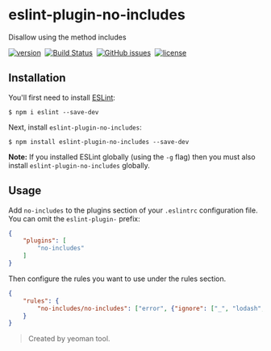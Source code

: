 # eslint-plugin-no-includes

Disallow using the method includes

[![version](https://img.shields.io/npm/v/eslint-plugin-no-includes.svg "version")](https://www.npmjs.com/package/eslint-plugin-no-includes)&nbsp;
[![Build Status](https://img.shields.io/travis/Froguard/eslint-plugin-no-includes.svg)](https://travis-ci.org/Froguard/eslint-plugin-no-includes)&nbsp;
[![GitHub issues](https://img.shields.io/github/issues/Froguard/eslint-plugin-no-includes.svg)](https://github.com/Froguard/eslint-plugin-no-includes/issues?q=is%3Aopen+is%3Aissue)&nbsp;
[![license](https://img.shields.io/github/license/froguard/eslint-plugin-no-includes.svg)](https://github.com/froguard/eslint-plugin-no-includes/blob/master/LICENSE)


## Installation

You'll first need to install [ESLint](http://eslint.org):

```
$ npm i eslint --save-dev
```

Next, install `eslint-plugin-no-includes`:

```
$ npm install eslint-plugin-no-includes --save-dev
```

**Note:** If you installed ESLint globally (using the `-g` flag) then you must also install `eslint-plugin-no-includes` globally.

## Usage

Add `no-includes` to the plugins section of your `.eslintrc` configuration file. You can omit the `eslint-plugin-` prefix:

```json
{
    "plugins": [
        "no-includes"
    ]
}
```


Then configure the rules you want to use under the rules section.

```json
{
    "rules": {
        "no-includes/no-includes": ["error", {"ignore": ["_", "lodash", "underscore"]}],
    }
}
```

> Created by yeoman tool.
